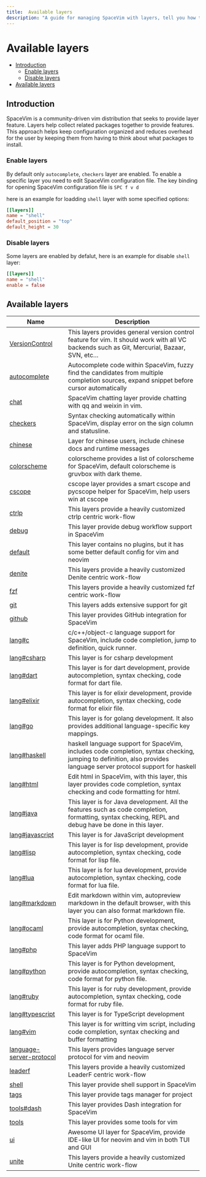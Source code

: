```yaml
---
title:  Available layers
description: "A guide for managing SpaceVim with layers, tell you how to enable and disable a layer, also list all available layers in SpaceVim"
---
```


# Available layers

<!-- vim-markdown-toc GFM -->

- [Introduction](#introduction)
  - [Enable layers](#enable-layers)
  - [Disable layers](#disable-layers)
- [Available layers](#available-layers)

<!-- vim-markdown-toc -->

## Introduction

SpaceVim is a community-driven vim distribution that seeks to provide layer feature.
Layers help collect related packages together to provide features.
This approach helps keep configuration organized and reduces overhead for the user by
keeping them from having to think about what packages to install.

### Enable layers

By default only `autocomplete`, `checkers` layer are enabled. To enable a specific layer
you need to edit SpaceVim configuration file. The key binding for opening SpaceVim 
configuration file is `SPC f v d`

here is an example for loadding `shell` layer with some specified options:

```toml
[[layers]]
name = "shell"
default_position = "top"
default_height = 30
```

### Disable layers

Some layers are enabled by defalut, here is an example for disable `shell` layer:

```toml
[[layers]]
name = "shell"
enable = false
```

<!-- SpaceVim layer list start -->

## Available layers

| Name                                                  | Description                                                                                                                                                         |
| ----------------------------------------------------- | ------------------------------------------------------------------------------------------------------------------------------------------------------------------- |
| [VersionControl](VersionControl/)                     | This layers provides general version control feature for vim. It should work with all VC backends such as Git, Mercurial, Bazaar, SVN, etc…                         |
| [autocomplete](autocomplete/)                         | Autocomplete code within SpaceVim, fuzzy find the candidates from multiple completion sources, expand snippet before cursor automatically                           |
| [chat](chat/)                                         | SpaceVim chatting layer provide chatting with qq and weixin in vim.                                                                                                 |
| [checkers](checkers/)                                 | Syntax checking automatically within SpaceVim, display error on the sign column and statusline.                                                                     |
| [chinese](chinese/)                                   | Layer for chinese users, include chinese docs and runtime messages                                                                                                  |
| [colorscheme](colorscheme/)                           | colorscheme provides a list of colorscheme for SpaceVim, default colorscheme is gruvbox with dark theme.                                                            |
| [cscope](cscope/)                                     | cscope layer provides a smart cscope and pycscope helper for SpaceVim, help users win at cscope                                                                     |
| [ctrlp](ctrlp/)                                       | This layers provide a heavily customized ctrlp centric work-flow                                                                                                    |
| [debug](debug/)                                       | This layer provide debug workflow support in SpaceVim                                                                                                               |
| [default](default/)                                   | This layer contains no plugins, but it has some better default config for vim and neovim                                                                            |
| [denite](denite/)                                     | This layers provide a heavily customized Denite centric work-flow                                                                                                   |
| [fzf](fzf/)                                           | This layers provide a heavily customized fzf centric work-flow                                                                                                      |
| [git](git/)                                           | This layers adds extensive support for git                                                                                                                          |
| [github](github/)                                     | This layer provides GitHub integration for SpaceVim                                                                                                                 |
| [lang#c](lang/c/)                                     | c/c++/object-c language support for SpaceVim, include code completion, jump to definition, quick runner.                                                            |
| [lang#csharp](lang/csharp/)                           | This layer is for csharp development                                                                                                                                |
| [lang#dart](lang/dart/)                               | This layer is for dart development, provide autocompletion, syntax checking, code format for dart file.                                                             |
| [lang#elixir](lang/elixir/)                           | This layer is for elixir development, provide autocompletion, syntax checking, code format for elixir file.                                                         |
| [lang#go](lang/go/)                                   | This layer is for golang development. It also provides additional language-specific key mappings.                                                                   |
| [lang#haskell](lang/haskell/)                         | haskell language support for SpaceVim, includes code completion, syntax checking, jumping to definition, also provides language server protocol support for haskell |
| [lang#html](lang/html/)                               | Edit html in SpaceVim, with this layer, this layer provides code completion, syntax checking and code formatting for html.                                          |
| [lang#java](lang/java/)                               | This layer is for Java development. All the features such as code completion, formatting, syntax checking, REPL and debug have be done in this layer.               |
| [lang#javascript](lang/javascript/)                   | This layer is for JavaScript development                                                                                                                            |
| [lang#lisp](lang/lisp/)                               | This layer is for lisp development, provide autocompletion, syntax checking, code format for lisp file.                                                             |
| [lang#lua](lang/lua/)                                 | This layer is for lua development, provide autocompletion, syntax checking, code format for lua file.                                                               |
| [lang#markdown](lang/markdown/)                       | Edit markdown within vim, autopreview markdown in the default browser, with this layer you can also format markdown file.                                           |
| [lang#ocaml](lang/ocaml/)                             | This layer is for Python development, provide autocompletion, syntax checking, code format for ocaml file.                                                          |
| [lang#php](lang/php/)                                 | This layer adds PHP language support to SpaceVim                                                                                                                    |
| [lang#python](lang/python/)                           | This layer is for Python development, provide autocompletion, syntax checking, code format for python file.                                                         |
| [lang#ruby](lang/ruby/)                               | This layer is for ruby development, provide autocompletion, syntax checking, code format for ruby file.                                                             |
| [lang#typescript](lang/typescript/)                   | This layer is for TypeScript development                                                                                                                            |
| [lang#vim](lang/vim/)                                 | This layer is for writting vim script, including code completion, syntax checking and buffer formatting                                                             |
| [language-server-protocol](language-server-protocol/) | This layers provides language server protocol for vim and neovim                                                                                                    |
| [leaderf](leaderf/)                                   | This layers provide a heavily customized LeaderF centric work-flow                                                                                                  |
| [shell](shell/)                                       | This layer provide shell support in SpaceVim                                                                                                                        |
| [tags](tags/)                                         | This layer provide tags manager for project                                                                                                                         |
| [tools#dash](tools/dash/)                             | This layer provides Dash integration for SpaceVim                                                                                                                   |
| [tools](tools/)                                       | This layer provides some tools for vim                                                                                                                              |
| [ui](ui/)                                             | Awesome UI layer for SpaceVim, provide IDE-like UI for neovim and vim in both TUI and GUI                                                                           |
| [unite](unite/)                                       | This layers provide a heavily customized Unite centric work-flow                                                                                                    |

<!-- SpaceVim layer list end -->

<!-- vim:set nowrap: -->
